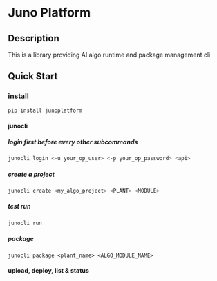 # Juno Platform

## Description

This is a library providing AI algo runtime and package management cli

## Quick Start

### install

```bash
pip install junoplatform
```

#### junocli 
##### login first before every other subcommands
```bash
junocli login <-u your_op_user> <-p your_op_password> <api>
```

##### create a project
```bash
junocli create <my_algo_project> <PLANT> <MODULE>
```

##### test run
```bash
junocli run
```

##### package

```
junocli package <plant_name> <ALGO_MODULE_NAME>
```

#### upload, deploy, list & status